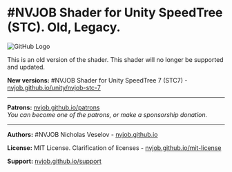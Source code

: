 # #NVJOB Shader for Unity SpeedTree (STC). Old, Legacy.

![GitHub Logo](https://raw.githubusercontent.com/nvjob/nvjob.github.io/master/repo/unity%20assets/stc/20/pic/4.jpg)

This is an old version of the shader. This shader will no longer be supported and updated.

**New versions:**
#NVJOB Shader for Unity SpeedTree 7 (STC7) - [nvjob.github.io/unity/nvjob-stc-7](https://nvjob.github.io/unity/nvjob-stc-7)

-------------------------------------------------------------------

**Patrons:** [nvjob.github.io/patrons](https://nvjob.github.io/patrons)<br>
*You can become one of the patrons, or make a sponsorship donation.*

-------------------------------------------------------------------

**Authors:** #NVJOB Nicholas Veselov - [nvjob.github.io](https://nvjob.github.io)

**License:** MIT License. Clarification of licenses - [nvjob.github.io/mit-license](https://nvjob.github.io/mit-license)

**Support:** [nvjob.github.io/support](https://nvjob.github.io/support)
